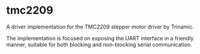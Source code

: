 # tmc2209

A driver implementation for the TMC2209 stepper motor driver by Trinamic.

The implementation is focused on exposing the UART interface in a friendly
manner, suitable for both blocking and non-blocking serial communication.
